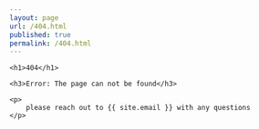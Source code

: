 ```yaml
---
layout: page
url: /404.html
published: true
permalink: /404.html
---
```

<div class="">

	<h1>404</h1>
	
	<h3>Error: The page can not be found</h3>
	
	<p>
		please reach out to {{ site.email }} with any questions
    </p>

</div>
